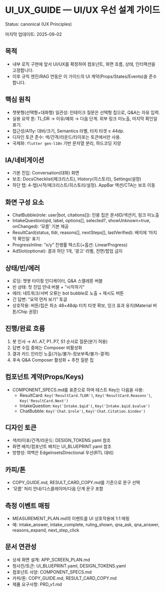 # UI_UX_GUIDE — UI/UX 우선 설계 가이드
Status: canonical (UX Principles)

마지막 업데이트: 2025-09-02

## 목적
- 내부 로직 구현에 앞서 UI/UX를 확정하여 컴포넌트, 화면 흐름, 상태, 인터랙션을 고정합니다.
- 이후 규칙 엔진/RAG 연동은 이 가이드의 UI 계약(Props/States/Events)을 준수합니다.

## 핵심 원칙
- 챗봇형(선택형+대화형) 일관성: 인테이크 질문은 선택형 칩으로, Q&A는 자유 입력.
- 실용 요약 톤: TL;DR → 이유/예외 → 다음 단계. 외부 링크 미노출, 마지막 확인일 표기.
- 접근성/A11y: 대비/크기, Semantics 라벨, 터치 타겟 ≥ 44dp.
- 디자인 토큰 준수: 색/간격/라운드/타이포는 토큰에서만 사용.
 - 국제화: `flutter gen-l10n` 기반 문자열 분리, 하드코딩 지양

## IA/네비게이션
- 기본 진입: Conversation(대화) 화면
- 보조: DocsChecklist(체크리스트), History(히스토리), Settings(설정)
- 하단 탭: 4-탭(시작/체크리스트/히스토리/설정). AppBar 액션/CTA는 보조 이동

## 화면 구성 요소
- ChatBubble(role: user|bot, citations[]): 인용 칩은 문서ID/섹션키, 링크 미노출
- IntakeQuestion(qid, label, options[], selected?, showUnknown=true, onChanged): ‘모름’ 기본 제공
- ResultCard(status, tldr, reasons[], nextSteps[], lastVerified): 배지에 ‘마지막 확인일’ 표기
- ProgressInline: “x/y” 진행률 텍스트(+옵션: LinearProgress)
- AdSlot(optional): 결과 하단 1개, ‘광고’ 라벨, 전면/팝업 금지

## 상태/빈/에러
- 로딩: 챗봇 타이핑 인디케이터, Q&A 스켈레톤 버블
- 빈 상태: 첫 진입 안내 버블 + “시작하기”
- 에러: 네트워크/서버 오류는 bot bubble로 노출 + 재시도 버튼
- 긴 답변: “요약 먼저 보기” 토글
 - 상호작용: 버튼/칩은 최소 48×48dp 터치 타겟 확보, 잉크 효과 유지(Material 버튼/Chip 권장)

## 진행/완료 흐름
1) 봇 인사 → A1..A7, P1..P7, S1 순서로 질문(분기 허용)
2) 답변 수집 중에는 Composer 비활성화
3) 결과 카드 인라인 노출(가능/불가-정보부족/불가-결격)
4) 후속 Q&A Composer 활성화 + 추천 질문 칩

## 컴포넌트 계약(Props/Keys)
- COMPONENT_SPECS.md를 표준으로 하며 테스트 Key는 다음을 사용:
  - ResultCard: `Key('ResultCard.TLDR')`, `Key('ResultCard.Reasons')`, `Key('ResultCard.Next')`
  - IntakeQuestion: `Key('Intake.$qid')`, `Key('Intake.$qid.$value')`
  - ChatBubble: `Key('Chat.$role')`, `Key('Chat.Citation.$index')`

## 디자인 토큰
- 색/타이포/간격/라운드: DESIGN_TOKENS.yaml 참조
- 화면 배치/컴포넌트 배치는 UI_BLUEPRINT.yaml 참조
 - 방향성: 여백은 EdgeInsetsDirectional 우선(RTL 대비)

## 카피/톤
- COPY_GUIDE.md, RESULT_CARD_COPY.md를 기준으로 문구 선택
- ‘모름’ 처리 안내/디스클레이머/다음 단계 문구 포함

## 측정 이벤트 매핑
- MEASUREMENT_PLAN.md의 이벤트를 UI 상호작용에 1:1 매핑
- 예: intake_answer, intake_complete, ruling_shown, qna_ask, qna_answer, reasons_expand, next_step_click

## 문서 연관성
- 상세 화면 설계: APP_SCREEN_PLAN.md
- 청사진/토큰: UI_BLUEPRINT.yaml, DESIGN_TOKENS.yaml
- 컴포넌트 사양: COMPONENT_SPECS.md
- 카피/톤: COPY_GUIDE.md, RESULT_CARD_COPY.md
- 제품 요구사항: PRD_v1.md
